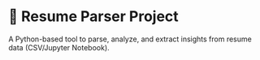 # 📄 Resume Parser Project

A Python-based tool to parse, analyze, and extract insights from resume data (CSV/Jupyter Notebook).
